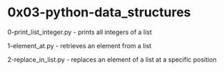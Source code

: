 # 0x03-python-data_structures

0-print_list_integer.py - prints all integers of a list

1-element_at.py - retrieves an element from a list

2-replace_in_list.py -  replaces an element of a list at a specific position
